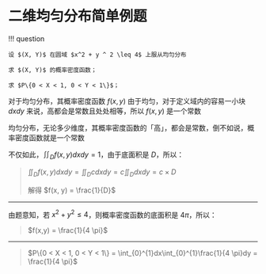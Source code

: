 # 二维均匀分布简单例题

!!! question 

    设 $(X, Y)$ 在圆域 $x^2 + y ^ 2 \leq 4$ 上服从均匀分布

    求 $(X, Y)$ 的概率密度函数；

    求 $P\{0 < X < 1, 0 < Y < 1\}$；

对于均匀分布，其概率密度函数 $f(x, y)$ 由于均匀，对于定义域内的容易一小块 $dxdy$ 来说，高都会是常数且处处相等，所以 $f(x, y)$ 是一个常数

均匀分布，无论多少维度，其概率密度函数的「高」，都会是常数，倒不如说，概率密度函数就是一个常数

不仅如此，$\iint_Df(x, y)dxdy = 1$，由于底面积是 $D$，所以：
> $\iint_Df(x, y)dxdy = \iint_Dcdxdy = c \iint_Ddxdy = c \times D$
>
> 解得 $f(x, y) = \frac{1}{D}$

---

由题意知，若 $x^2 + y ^ 2 \leq 4$，则概率密度函数的底面积是 $4 \pi$，所以：
> $f(x,y) = \frac{1}{4 \pi}$

---

> $P\{0 < X < 1, 0 < Y < 1\} = \int_{0}^{1}dx\int_{0}^{1}\frac{1}{4 \pi}dy = \frac{1}{4 \pi}$